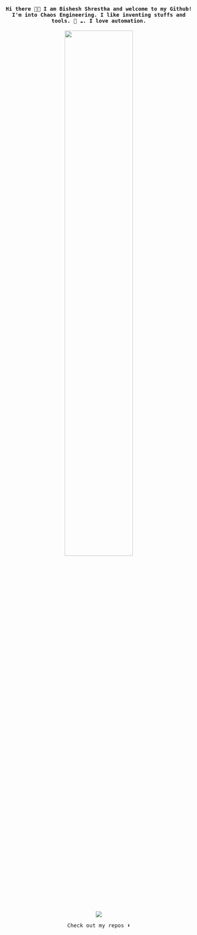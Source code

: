 
<h4 align="center"><samp> Hi there 👋🏾  I am Bishesh Shrestha and welcome to my Github! I'm into Chaos Engineering. I like inventing stuffs and tools. 🐍 ☁️. I love automation.</samp></h4>

<p align="center">
  <img width=60% src="https://media.giphy.com/media/heIX5HfWgEYlW/giphy.gif">
</p>


<p align="center">
<a href= "https://np.linkedin.com/in/bishesh-shrestha-b05bb91a0"><img src="https://img.icons8.com/linkedin"/></a>
</p>

<p align="center"><samp>
Check out my repos ⬇️  
  </samp>
</p>
